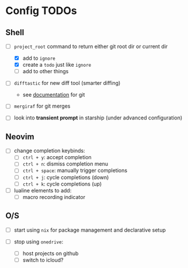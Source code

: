 # Config TODOs

## Shell

- [ ] `project_root` command to return either git root dir or current dir
  - [x] add to `ignore`
  - [x] create a `todo` just like `ignore`
  - [ ] add to other things

- [ ] `difftastic` for new diff tool (smarter diffing)
  - see [documentation](https://difftastic.wilfred.me.uk/git.html) for git

- [ ] `mergiraf` for git merges

- [ ] look into **transient prompt** in starship (under advanced configuration)

## Neovim

- [ ] change completion keybinds:
  - [ ] `ctrl + y`: accept completion
  - [ ] `ctrl + n`: dismiss completion menu
  - [ ] `ctrl + space`: manually trigger completions
  - [ ] `ctrl + j`: cycle completions (down)
  - [ ] `ctrl + k`: cycle completions (up)

- [ ] lualine elements to add:
  - [ ] macro recording indicator

## O/S

- [ ] start using `nix` for package management and declarative setup

- [ ] stop using `onedrive`:
  - [ ] host projects on github
  - [ ] switch to icloud?
